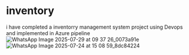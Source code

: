 # inventory
i have completed a inventorry management system project using Devops and implemented in Azure pipeline![WhatsApp Image 2025-07-29 at 09 37 26_0073a91e](https://github.com/user-attachments/assets/6d526894-fbe5-4be1-a457-b08a0750fd07)![WhatsApp Image 2025-07-24 at 15 08 59_8dc84224](https://github.com/user-attachments/assets/a7c7aa32-8baa-4b98-b5d9-d9a42652b1d7)


